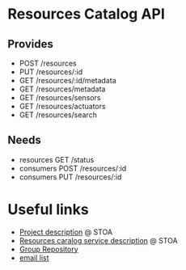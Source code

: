 Resources Catalog API
====================

Provides
--------

* POST /resources
* PUT /resources/:id
* GET /resources/:id/metadata
* GET /resources/metadata
* GET /resources/sensors
* GET /resources/actuators
* GET /resources/search

Needs
-----

* resources GET /status
* consumers POST /resources/:id
* consumers PUT /resources/:id


Useful links
============

* [Project description](https://social.stoa.usp.br/poo2016/projeto/projeto-plataforma-cidades-inteligentes) @ STOA
* [Resources caralog service description](https://social.stoa.usp.br/poo2016/projeto/grupo-2-servico-de-catalogo-de-recursos) @ STOA
* [Group Repository](https://gitlab.com/groups/smart-city-platform)
* [email list](https://groups.google.com/forum/#!forum/pci-lideres-equipe-de-organizacao-poo-ime-2016)
